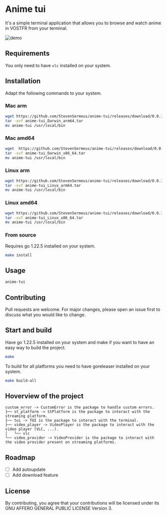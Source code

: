 # Anime tui

It's a simple terminal application that allows you to browse and watch anime in VOSTFR from your terminal.

![demo](.github/assets/demo.gif)

## Requirements

You only need to have `vlc` installed on your system.

## Installation

Adapt the following commands to your system.

### Mac arm

```bash
wget https://github.com/StevenSermeus/anime-tui/releases/download/0.0.1-beta/anime-tui_Darwin_arm64.tar.gz
tar -xvf anime-tui_Darwin_arm64.tar
mv anime-tui /usr/local/bin
```

### Mac amd64

```bash
wget  https://github.com/StevenSermeus/anime-tui/releases/download/0.0.1-beta/anime-tui_Darwin_x86_64.tar.gz
tar -xvf anime-tui_Darwin_x86_64.tar
mv anime-tui /usr/local/bin
```

### Linux arm

```bash
wget https://github.com/StevenSermeus/anime-tui/releases/download/0.0.1-beta/anime-tui_Linux_arm64.tar.gz
tar -xvf anime-tui_Linux_arm64.tar
mv anime-tui /usr/local/bin
```

### Linux amd64

```bash
wget https://github.com/StevenSermeus/anime-tui/releases/download/0.0.1-beta/anime-tui_Linux_x86_64.tar.gz
tar -xvf anime-tui_Linux_x86_64.tar
mv anime-tui /usr/local/bin
```

### From source

Requires go 1.22.5 installed on your system.

```bash
make install
```

## Usage

```bash
anime-tui
```

## Contributing

Pull requests are welcome. For major changes, please open an issue first to discuss what you would like to change.

## Start and build

Have go 1.22.5 installed on your system and make if you want to have an easy way to build the project.

```bash
make
```

To build for all platforms you need to have goreleaser installed on your system.

```bash
make build-all
```

## Hoverview of the project

```
custom_error -> CustomError is the package to handle custom errors.
├── st_platform -> StPlatform is the package to interact with the streaming platform.
├── tui -> TUI is the package to interact with the terminal.
├── video_player -> VideoPlayer is the package to interact with the video player (VLC, ...).
│   └── vlc
└── video_provider -> VideoProvider is the package to interact with the video provider present on streaming platforms.
```

## Roadmap

- [ ] Add autoupdate
- [ ] Add download feature

## License

By contributing, you agree that your contributions will be licensed under its GNU AFFERO GENERAL PUBLIC LICENSE Version 3.
